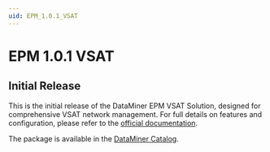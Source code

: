 ```yaml
---
uid: EPM_1.0.1_VSAT
---
```


# EPM 1.0.1 VSAT

## Initial Release

This is the initial release of the DataMiner EPM VSAT Solution, designed for comprehensive VSAT network management. For full details on features and configuration, please refer to the [official documentation](https://docs.dataminer.services/user-guide/Standard_Apps/EPM/EPM_VSAT/EPM_VSAT.html).

The package is available in the [DataMiner Catalog](https://catalog.dataminer.services/details/4879501c-9716-4a33-8846-ff1835fef7ea).
